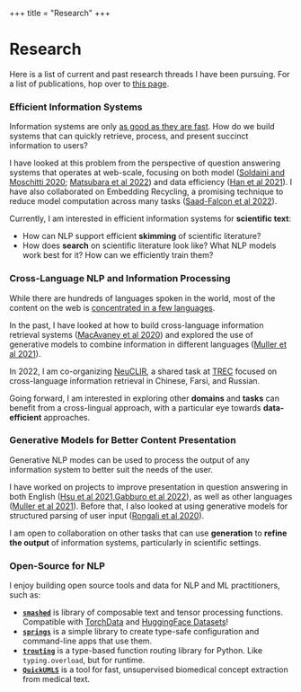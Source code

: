 +++
title = "Research"
+++

# Research

Here is a list of current and past research threads I have been pursuing.
For a list of publications, hop over to [this page](/publications).

<div id='research-full'>

<div id='eff-info-sys'>


### Efficient Information Systems

Information systems are only [as good as they are fast][15].
How do we build systems that can quickly retrieve, process, and present succinct information to users?

I have looked at this problem from the perspective of question answering systems that operates at web-scale, focusing on both model ([Soldaini and Moschitti 2020][17]; [Matsubara et al 2022][18]) and data efficiency ([Han et al 2021][19]). I have also collaborated on Embedding Recycling, a promising technique to reduce model computation across many tasks ([Saad-Falcon et al 2022][20]).

Currently, I am interested in efficient information systems for **scientific text**:

- How can NLP support efficient **skimming** of scientific literature?
- How does **search** on scientific literature look like? What NLP models work best for it? How can we efficiently train them?

</div>

<div id='cross-lang'>

### Cross-Language NLP and Information Processing

While there are hundreds of languages spoken in the world, most of the content on the web is [concentrated in a few languages][16].

In the past, I have looked at how to build cross-language information retrieval systems ([MacAvaney et al 2020][21]) and explored the use of generative models to combine information in different languages ([Muller et al 2021][22]).

In 2022, I am co-organizing [NeuCLIR][23], a shared task at [TREC][24] focused on cross-language information retrieval in Chinese, Farsi, and Russian.

Going forward, I am interested in exploring other **domains** and **tasks** can benefit from a cross-lingual approach, with a particular eye towards **data-efficient** approaches.

</div>

<div id='generation'>

### Generative Models for Better Content Presentation

Generative NLP modes can be used to process the output of any information system to better suit the needs of the user.

I have worked on projects to improve presentation in question answering in both English ([Hsu et al 2021][31],[Gabburo et al 2022][33]), as well as other languages ([Muller et al 2021][22]). Before that, I also looked at using generative models for structured parsing of user input ([Rongali et al 2020][32]).

I am open to collaboration on other tasks that can use **generation** to **refine the output** of information systems, particularly in scientific settings.

</div>

<div id='oss-nlp'>

### Open-Source for NLP

I enjoy building open source tools and data for NLP and ML practitioners, such as:

- [**`smashed`**][25] is library of composable text and tensor processing functions. Compatible with [TorchData][26] and [HuggingFace Datasets][27]!
- [**`springs`**][28] is a simple library to create type-safe configuration and command-line apps that use them.
- [**`trouting`**][29] is a type-based function routing library for Python. Like `typing.overload`, but for runtime.
- [**`QuickUMLS`**][30] is a tool for fast, unsupervised biomedical concept extraction from medical text.

</div>

</div>

[15]: https://web.archive.org/web/20220922170031/https://www.nytimes.com/2012/03/01/technology/impatient-web-users-flee-slow-loading-sites.html
[16]: https://www.semanticscholar.org/paper/Tracking-Knowledge-Propagation-Across-Wikipedia-Valentim-Comarela/a3907f55ab5e5853351529db8e03e5784a93a368
[17]: https://doi.org/10.18653/v1/2020.acl-main.504
[18]: https://arxiv.org/abs/2201.05767
[19]: https://aclanthology.org/2021.eacl-main.261
[20]: https://arxiv.org/abs/2207.04993
[21]: https://doi.org/10.1007/978-3-030-45442-5_31
[22]: https://arxiv.org/abs/2110.07150
[23]: https://neuclir.github.io/
[24]: https://trec.nist.gov/
[25]: https://github.com/allenai/smashed
[26]: https://pytorch.org/data/beta/index.html
[27]: https://huggingface.co/docs/datasets/
[28]: https://springs.soldaini.net/
[29]: https://github.com/soldni/trouting
[30]: https://github.com/Georgetown-IR-Lab/QuickUMLS
[31]: http://dx.doi.org/10.18653/v1/2021.findings-acl.374
[32]: https://doi.org/10.1145/3366423.3380064
[33]: https://arxiv.org/abs/2210.12865
